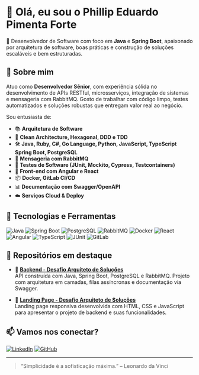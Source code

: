 # 👋 Olá, eu sou o Phillip Eduardo Pimenta Forte

🎯 Desenvolvedor de Software com foco em **Java** e **Spring Boot**, apaixonado por arquitetura de software, boas práticas e construção de soluções escaláveis e bem estruturadas.

## 🚀 Sobre mim

Atuo como **Desenvolvedor Sênior**, com experiência sólida no desenvolvimento de APIs RESTful, microsserviços, integração de sistemas e mensageria com RabbitMQ. Gosto de trabalhar com código limpo, testes automatizados e soluções robustas que entregam valor real ao negócio.

Sou entusiasta de:

- 📚 **Arquitetura de Software**
- 🧠 **Clean Architecture, Hexagonal, DDD e TDD**
- 🛠️ **Java, Ruby, C#, Go Language, Python, JavaScript, TypeScript Spring Boot, PostgreSQL**
- 💬 **Mensageria com RabbitMQ**
- 🧪 **Testes de Software (JUnit, Mockito, Cypress, Testcontainers)**
- 🎨 **Front-end com Angular e React**
- 📦 **Docker, GitLab CI/CD**
- 📊 **Documentação com Swagger/OpenAPI**
- ☁️ **Serviços Cloud & Deploy**

## 🧰 Tecnologias e Ferramentas

![Java](https://img.shields.io/badge/Java-ED8B00?style=flat-square&logo=java&logoColor=white)
![Spring Boot](https://img.shields.io/badge/Spring_Boot-6DB33F?style=flat-square&logo=spring-boot&logoColor=white)
![PostgreSQL](https://img.shields.io/badge/PostgreSQL-316192?style=flat-square&logo=postgresql&logoColor=white)
![RabbitMQ](https://img.shields.io/badge/RabbitMQ-FF6600?style=flat-square&logo=rabbitmq&logoColor=white)
![Docker](https://img.shields.io/badge/Docker-2496ED?style=flat-square&logo=docker&logoColor=white)
![React](https://img.shields.io/badge/React-20232A?style=flat-square&logo=react&logoColor=61DAFB)
![Angular](https://img.shields.io/badge/Angular-DD0031?style=flat-square&logo=angular&logoColor=white)
![TypeScript](https://img.shields.io/badge/TypeScript-3178C6?style=flat-square&logo=typescript&logoColor=white)
![JUnit](https://img.shields.io/badge/JUnit-25A162?style=flat-square&logo=java&logoColor=white)
![GitLab](https://img.shields.io/badge/GitLab-FC6D26?style=flat-square&logo=gitlab&logoColor=white)

## 📂 Repositórios em destaque

- 🔧 [**Backend - Desafio Arquiteto de Soluções**](https://github.com/phillippimenta/backend-desafio-arquiteto-solucoes/tree/main)  
  API construída com Java, Spring Boot, PostgreSQL e RabbitMQ. Projeto com arquitetura em camadas, filas assíncronas e documentação via Swagger.

- 🎨 [**Landing Page - Desafio Arquiteto de Soluções**](https://github.com/phillippimenta/landingpage-desafio-arquiteto-solucoes?tab=readme-ov-file)  
  Landing page responsiva desenvolvida com HTML, CSS e JavaScript para apresentar o projeto de backend e suas funcionalidades.

## 📫 Vamos nos conectar?

[![LinkedIn](https://img.shields.io/badge/-Phillip%20Pimenta-0077B5?style=flat-square&logo=Linkedin&logoColor=white&link=https://www.linkedin.com/in/phillippimenta/)](https://www.linkedin.com/in/phillippimenta/)
[![GitHub](https://img.shields.io/github/followers/phillippimenta?label=GitHub&style=social)](https://github.com/phillippimenta)

---

> “Simplicidade é a sofisticação máxima.” – Leonardo da Vinci
